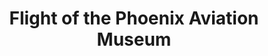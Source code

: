 ---
layout: repo
title: "Flight of the Phoenix Aviation Museum"
id: 16836
permalink: repos/16836/
---